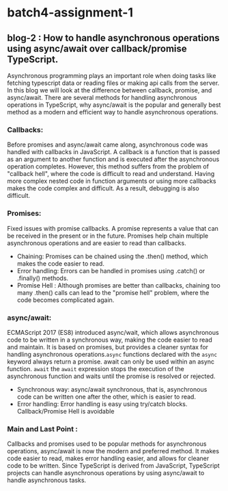 # batch4-assignment-1

## blog-2 : How to handle asynchronous operations using async/await over callback/promise TypeScript.

Asynchronous programming plays an important role when doing tasks like fetching typescript data or reading files or making api calls from the server. In this blog we will look at the difference between callback, promise, and async/await. There are several methods for handling asynchronous operations in TypeScript, why async/await is the popular and generally best method as a modern and efficient way to handle asynchronous operations.

### Callbacks:
Before promises and async/await came along, asynchronous code was handled with callbacks in JavaScript. A callback is a function that is passed as an argument to another function and is executed after the asynchronous operation completes. However, this method suffers from the problem of "callback hell", where the code is difficult to read and understand.
Having more complex nested code in function arguments or using more callbacks makes the code complex and difficult. As a result, debugging is also difficult.

### Promises:
Fixed issues with promise callbacks. A promise represents a value that can be received in the present or in the future. Promises help chain multiple asynchronous operations and are easier to read than callbacks.
- Chaining: Promises can be chained using the .then() method, which makes the code easier to read.
- Error handling: Errors can be handled in promises using .catch() or .finally() methods.
- Promise Hell : Although promises are better than callbacks, chaining too many .then() calls can lead to the "promise hell" problem, where the code becomes complicated again.

### async/await:
ECMAScript 2017 (ES8) introduced async/wait, which allows asynchronous code to be written in a synchronous way, making the code easier to read and maintain. It is based on promises, but provides a cleaner syntax for handling asynchronous operations.`async` functions declared with the `async` keyword always return a promise. await can only be used within an async function. `await` the `await` expression stops the execution of the asynchronous function and waits until the promise is resolved or rejected.
- Synchronous way: async/await synchronous, that is, asynchronous code can be written one after the other, which is easier to read.
- Error handling: Error handling is easy using try/catch blocks. Callback/Promise Hell is avoidable

### Main and Last Point : 
Callbacks and promises used to be popular methods for asynchronous operations, async/await is now the modern and preferred method. It makes code easier to read, makes error handling easier, and allows for cleaner code to be written. Since TypeScript is derived from JavaScript, TypeScript projects can handle asynchronous operations by using async/await to handle asynchronous tasks.

